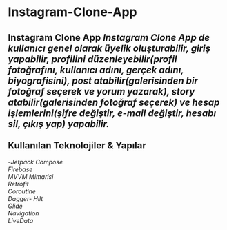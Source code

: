 # Instagram-Clone-App
Instagram Clone App
*Instagram Clone App de kullanıcı genel olarak üyelik oluşturabilir, giriş yapabilir, profilini düzenleyebilir(profil fotoğrafını, kullanıcı adını, gerçek adını, biyografisini), post atabilir(galerisinden bir fotoğraf seçerek ve yorum yazarak), story atabilir(galerisinden fotoğraf seçerek) ve hesap işlemlerini(şifre değiştir, e-mail değiştir, hesabı sil, çıkış yap) yapabilir.*<br/>
<br/>
**Kullanılan Teknolojiler & Yapılar**<br/>
--------------------------------------------------------------------------------------------------------------------------------------------------
 -*Jetpack Compose*<br/>
*Firebase*<br/>
*MVVM Mimarisi*<br/>
*Retrofit*<br/>
*Coroutine*<br/>
*Dagger- Hilt*<br/>
*Glide*<br/>
*Navigation*<br/>
*LiveData*
